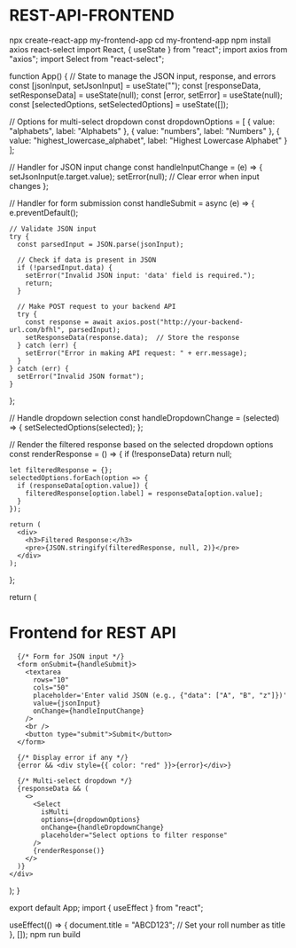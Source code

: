 # REST-API-FRONTEND
npx create-react-app my-frontend-app
cd my-frontend-app
npm install axios react-select
import React, { useState } from "react";
import axios from "axios";
import Select from "react-select";

function App() {
  // State to manage the JSON input, response, and errors
  const [jsonInput, setJsonInput] = useState("");
  const [responseData, setResponseData] = useState(null);
  const [error, setError] = useState(null);
  const [selectedOptions, setSelectedOptions] = useState([]);

  // Options for multi-select dropdown
  const dropdownOptions = [
    { value: "alphabets", label: "Alphabets" },
    { value: "numbers", label: "Numbers" },
    { value: "highest_lowercase_alphabet", label: "Highest Lowercase Alphabet" }
  ];

  // Handler for JSON input change
  const handleInputChange = (e) => {
    setJsonInput(e.target.value);
    setError(null);  // Clear error when input changes
  };

  // Handler for form submission
  const handleSubmit = async (e) => {
    e.preventDefault();

    // Validate JSON input
    try {
      const parsedInput = JSON.parse(jsonInput);

      // Check if data is present in JSON
      if (!parsedInput.data) {
        setError("Invalid JSON input: 'data' field is required.");
        return;
      }

      // Make POST request to your backend API
      try {
        const response = await axios.post("http://your-backend-url.com/bfhl", parsedInput);
        setResponseData(response.data);  // Store the response
      } catch (err) {
        setError("Error in making API request: " + err.message);
      }
    } catch (err) {
      setError("Invalid JSON format");
    }
  };

  // Handle dropdown selection
  const handleDropdownChange = (selected) => {
    setSelectedOptions(selected);
  };

  // Render the filtered response based on the selected dropdown options
  const renderResponse = () => {
    if (!responseData) return null;

    let filteredResponse = {};
    selectedOptions.forEach(option => {
      if (responseData[option.value]) {
        filteredResponse[option.label] = responseData[option.value];
      }
    });

    return (
      <div>
        <h3>Filtered Response:</h3>
        <pre>{JSON.stringify(filteredResponse, null, 2)}</pre>
      </div>
    );
  };

  return (
    <div>
      <h1>Frontend for REST API</h1>

      {/* Form for JSON input */}
      <form onSubmit={handleSubmit}>
        <textarea
          rows="10"
          cols="50"
          placeholder='Enter valid JSON (e.g., {"data": ["A", "B", "z"]})'
          value={jsonInput}
          onChange={handleInputChange}
        />
        <br />
        <button type="submit">Submit</button>
      </form>

      {/* Display error if any */}
      {error && <div style={{ color: "red" }}>{error}</div>}

      {/* Multi-select dropdown */}
      {responseData && (
        <>
          <Select
            isMulti
            options={dropdownOptions}
            onChange={handleDropdownChange}
            placeholder="Select options to filter response"
          />
          {renderResponse()}
        </>
      )}
    </div>
  );
}

export default App;
import { useEffect } from "react";

useEffect(() => {
  document.title = "ABCD123";  // Set your roll number as title
}, []);
npm run build
